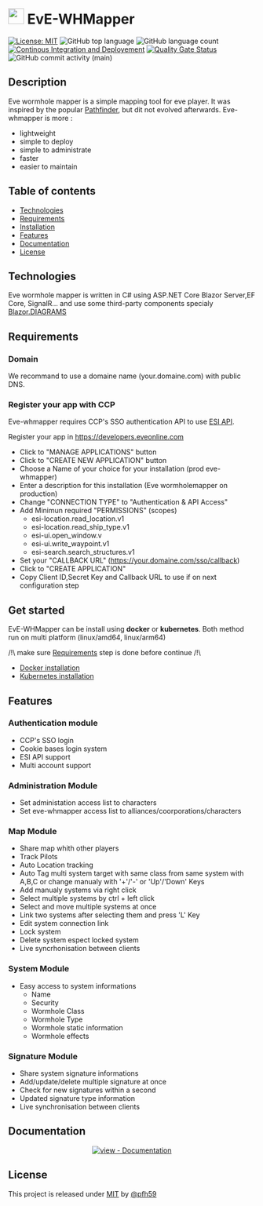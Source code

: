 # <img src="WHMapper/wwwroot/favicon.ico" width="32" heigth="32"> EvE-WHMapper
[![License: MIT](https://img.shields.io/badge/License-MIT-yellow.svg)](https://opensource.org/licenses/MIT) ![GitHub top language](https://img.shields.io/github/languages/top/pfh59/eve-whmapper) ![GitHub language count](https://img.shields.io/github/languages/count/pfh59/eve-whmapper) [![Continous Integration and Deployement](https://github.com/pfh59/eve-whmapper/actions/workflows/ci-cd.yaml/badge.svg)](https://github.com/pfh59/eve-whmapper/actions/workflows/ci-cd.yaml)	[![Quality Gate Status](https://sonarcloud.io/api/project_badges/measure?project=pfh59_eve-whmapper&metric=alert_status)](https://sonarcloud.io/summary/new_code?id=pfh59_eve-whmapper) ![GitHub commit activity (main)](https://img.shields.io/github/commit-activity/m/pfh59/eve-whmapper)


## Description

Eve wormhole mapper is a simple mapping tool for eve player. It was inspired by the popular [Pathfinder](https://github.com/exodus4d/pathfinder), but dit not evolved afterwards. Eve-whmapper is more : 
- lightweight
- simple to deploy
- simple to administrate
- faster
- easier to maintain

## Table of contents
* [Technologies](#technologies)
* [Requirements](#requirements)
* [Installation](#installation)
* [Features](#features)
* [Documentation](#documentation)
* [License](#license)

## Technologies

Eve wormhole mapper is written in C# using ASP.NET Core Blazor Server,EF Core, SignalR... and use some third-party components specialy [Blazor.DIAGRAMS](https://blazor-diagrams.zhaytam.com)

## Requirements
  
### Domain

We recommand to use a domaine name (your.domaine.com) with public DNS.

### Register your app with CCP

Eve-whmapper requires CCP's SSO authentication API to use [ESI API](https://esi.evetech.net/ui/).

Register your app in https://developers.eveonline.com
- Click to "MANAGE APPLICATIONS" button
- Click to "CREATE NEW APPLICATION" button
- Choose a Name of your choice for your installation (prod eve-whmapper)
- Enter a description for this installation (Eve wormholemapper on production)
- Change "CONNECTION TYPE" to "Authentication & API Access"
- Add Minimun required "PERMISSIONS" (scopes)
  - esi-location.read_location.v1
  - esi-location.read_ship_type.v1
  - esi-ui.open_window.v
  - esi-ui.write_waypoint.v1
  - esi-search.search_structures.v1
- Set your "CALLBACK URL" (https://your.domaine.com/sso/callback)
- Click to "CREATE APPLICATION"
- Copy Client ID,Secret Key and Callback URL to use if on next configuration step

## Get started

EvE-WHMapper can be install using **docker** or **kubernetes**. 
Both method run on multi platform (linux/amd64, linux/arm64)

/!\ make sure [Requirements](#requirements) step is done before continue /!\ 

* [Docker installation](deploy/docker/README.md)
* [Kubernetes installation](deploy/kubernetes/README.md)

## Features

### Authentication module
- CCP's SSO login
- Cookie bases login system
- ESI API support
- Multi account support

### Administration Module

- Set administation access list to characters
- Set eve-whmapper access list to alliances/coorporations/characters

### Map Module

- Share map whith other players
- Track Pilots
- Auto Location tracking
- Auto Tag multi system target with same class from same system  with A,B,C or change manualy with '+'/'-' or 'Up'/'Down' Keys
- Add manualy systems via right click
- Select multiple systems by ctrl + left click
- Select and move multiple systems at once
- Link two systems after selecting them and press 'L' Key
- Edit system connection link
- Lock system
- Delete system espect locked system
- Live syncrhonisation between clients

### System Module

- Easy access to system informations
  - Name
  - Security
  - Wormhole Class
  - Wormhole Type
  - Wormhole static information
  - Wormhole effects
    
### Signature Module

- Share system signature informations
- Add/update/delete multiple signature at once 
- Check for new signatures within a second
- Updated signature type information
- Live synchronisation between clients

## Documentation

<div align="center">

[![view - Documentation](https://img.shields.io/badge/view-Documentation-blue?style=for-the-badge)](/docs/index.md "Go to project documentation")

</div>

## License

This project is released under [MIT](/LICENSE) by [@pfh59](https://github.com/pfh59)




